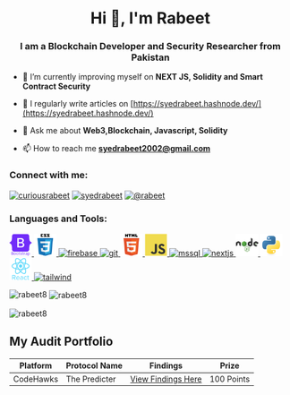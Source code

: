 <h1 align="center">Hi 👋, I'm Rabeet</h1>
<h3 align="center">I am a Blockchain Developer and Security Researcher from Pakistan</h3>

- 🌱 I’m currently improving myself on **NEXT JS, Solidity and Smart Contract Security**

- 📝 I regularly write articles on [https://syedrabeet.hashnode.dev/](https://syedrabeet.hashnode.dev/)

- 💬 Ask me about **Web3,Blockchain, Javascript, Solidity**

- 📫 How to reach me **syedrabeet2002@gmail.com**

<h3 align="left">Connect with me:</h3>
<p align="left">
<a href="https://twitter.com/curiousrabeet" target="blank"><img align="center" src="https://raw.githubusercontent.com/rahuldkjain/github-profile-readme-generator/master/src/images/icons/Social/twitter.svg" alt="curiousrabeet" height="30" width="40" /></a>
<a href="https://linkedin.com/in/syedrabeet" target="blank"><img align="center" src="https://raw.githubusercontent.com/rahuldkjain/github-profile-readme-generator/master/src/images/icons/Social/linked-in-alt.svg" alt="syedrabeet" height="30" width="40" /></a>
<a href="https://hashnode.com/@rabeet" target="blank"><img align="center" src="https://raw.githubusercontent.com/rahuldkjain/github-profile-readme-generator/master/src/images/icons/Social/hashnode.svg" alt="@rabeet" height="30" width="40" /></a>
</p>

<h3 align="left">Languages and Tools:</h3>
<p align="left"> <a href="https://getbootstrap.com" target="_blank" rel="noreferrer"> <img src="https://raw.githubusercontent.com/devicons/devicon/master/icons/bootstrap/bootstrap-plain-wordmark.svg" alt="bootstrap" width="40" height="40"/> </a> <a href="https://www.w3schools.com/css/" target="_blank" rel="noreferrer"> <img src="https://raw.githubusercontent.com/devicons/devicon/master/icons/css3/css3-original-wordmark.svg" alt="css3" width="40" height="40"/> </a> <a href="https://firebase.google.com/" target="_blank" rel="noreferrer"> <img src="https://www.vectorlogo.zone/logos/firebase/firebase-icon.svg" alt="firebase" width="40" height="40"/> </a> <a href="https://git-scm.com/" target="_blank" rel="noreferrer"> <img src="https://www.vectorlogo.zone/logos/git-scm/git-scm-icon.svg" alt="git" width="40" height="40"/> </a> <a href="https://www.w3.org/html/" target="_blank" rel="noreferrer"> <img src="https://raw.githubusercontent.com/devicons/devicon/master/icons/html5/html5-original-wordmark.svg" alt="html5" width="40" height="40"/> </a> <a href="https://developer.mozilla.org/en-US/docs/Web/JavaScript" target="_blank" rel="noreferrer"> <img src="https://raw.githubusercontent.com/devicons/devicon/master/icons/javascript/javascript-original.svg" alt="javascript" width="40" height="40"/> </a> <a href="https://www.microsoft.com/en-us/sql-server" target="_blank" rel="noreferrer"> <img src="https://www.svgrepo.com/show/303229/microsoft-sql-server-logo.svg" alt="mssql" width="40" height="40"/> </a> <a href="https://nextjs.org/" target="_blank" rel="noreferrer"> <img src="https://cdn.worldvectorlogo.com/logos/nextjs-2.svg" alt="nextjs" width="40" height="40"/> </a> <a href="https://nodejs.org" target="_blank" rel="noreferrer"> <img src="https://raw.githubusercontent.com/devicons/devicon/master/icons/nodejs/nodejs-original-wordmark.svg" alt="nodejs" width="40" height="40"/> </a> <a href="https://www.python.org" target="_blank" rel="noreferrer"> <img src="https://raw.githubusercontent.com/devicons/devicon/master/icons/python/python-original.svg" alt="python" width="40" height="40"/> </a> <a href="https://reactjs.org/" target="_blank" rel="noreferrer"> <img src="https://raw.githubusercontent.com/devicons/devicon/master/icons/react/react-original-wordmark.svg" alt="react" width="40" height="40"/> </a> <a href="https://tailwindcss.com/" target="_blank" rel="noreferrer"> <img src="https://www.vectorlogo.zone/logos/tailwindcss/tailwindcss-icon.svg" alt="tailwind" width="40" height="40"/> </a> </p>

<p><img align="left" src="https://github-readme-stats.vercel.app/api/top-langs?username=rabeet8&show_icons=true&locale=en&layout=compact" alt="rabeet8" /></p>

<p>&nbsp;<img align="center" src="https://github-readme-stats.vercel.app/api?username=rabeet8&show_icons=true&locale=en" alt="rabeet8" /></p>

<p><img align="center" src="https://github-readme-streak-stats.herokuapp.com/?user=rabeet8&" alt="rabeet8" /></p>

## My Audit Portfolio

| Platform   |     Protocol Name      |       Findings     |    Prize    |
| --------   | ---------------------- | ------------------ | ----------- |
| CodeHawks  |     The Predicter      | [View Findings Here](https://github.com/Rabeet8/CodeHawks-FirstFlights-Findings/blob/main/ThePredicter.md) |  100 Points |


